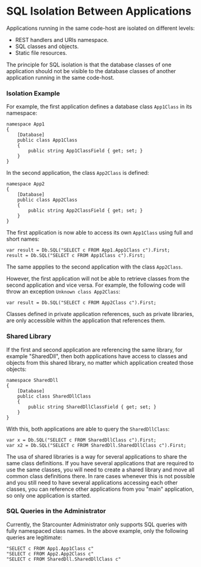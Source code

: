 # SQL Isolation Between Applications

Applications running in the same code-host are isolated on different levels:

* REST handlers and URIs namespace.
* SQL classes and objects.
* Static file resources.

The principle for SQL isolation is that the database classes of one application should not be visible to the database classes of another application running in the same code-host.

### Isolation Example

For example, the first application defines a database class `App1Class` in its namespace:



```
namespace App1
{
    [Database]
    public class App1Class
    {
        public string App1ClassField { get; set; }
    }
}
```

In the second application, the class `App2Class` is defined:



```
namespace App2
{
    [Database]
    public class App2Class
    {
        public string App2ClassField { get; set; }
    }
}
```

The first application is now able to access its own `App1Class` using full and short names:



```
var result = Db.SQL("SELECT c FROM App1.App1Class c").First;
result = Db.SQL("SELECT c FROM App1Class c").First;
```

The same appplies to the second application with the class `App2Class`.

However, the first application will not be able to retrieve classes from the second application and vice versa. For example, the following code will throw an exception `Unknown class App2Class`:



```
var result = Db.SQL("SELECT c FROM App2Class c").First;
```

Classes defined in private application references, such as private libraries, are only accessible within the application that references them.

### Shared Library

If the first and second application are referencing the same library, for example "SharedDll", then both applications have access to classes and objects from this shared library, no matter which application created those objects:



```
namespace SharedDll
{
    [Database]
    public class SharedDllClass
    {
        public string SharedDllClassField { get; set; }
    }
}
```

With this, both applications are able to query the `SharedDllClass`:

```
var x = Db.SQL("SELECT c FROM SharedDllClass c").First;
var x2 = Db.SQL("SELECT c FROM SharedDll.SharedDllClass c").First;
```

The usa of shared libraries is a way for several applications to share the same class definitions. If you have several applications that are required to use the same classes, you will need to create a shared library and move all common class definitions there. In rare cases whenever this is not possible and you still need to have several applications accessing each other classes, you can reference other applications from you "main" application, so only one application is started.

### SQL Queries in the Administrator

Currently, the Starcounter Administrator only supports SQL queries with fully namespaced class names. In the above example, only the following queries are legitimate:

```
"SELECT c FROM App1.App1Class c"
"SELECT c FROM App2.App2Class c"
"SELECT c FROM SharedDll.SharedDllClass c"
```

